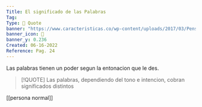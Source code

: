 ```yaml
---
Title: El significado de las Palabras
Tag: 
Type: 💭 Quote
banner: "https://www.caracteristicas.co/wp-content/uploads/2017/03/Pensamiento-e1565661865590.png "
banner_icon: 💭
banner_y: 0.236
Created: 06-16-2022
Reference: Pag. 24
---
```

Las palabras tienen un poder segun la entonacion que le des. 

> [!QUOTE]
>  Las palabras, dependiendo del tono e intencion, cobran significados distintos

[[persona normal]]